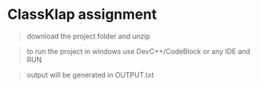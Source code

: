 # ClassKlap assignment

> download the project folder and unzip 

> to run the project in windows use DevC++/CodeBlock or any IDE and RUN

> output will be generated in OUTPUT.txt
